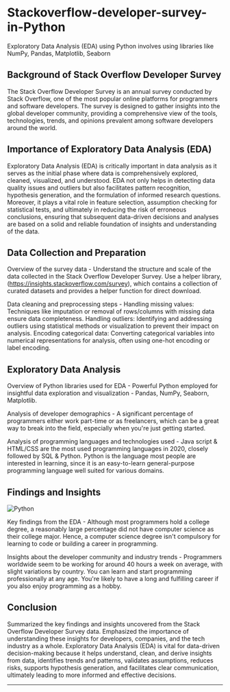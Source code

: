 # Stackoverflow-developer-survey-in-Python

Exploratory Data Analysis (EDA) using Python involves using libraries like NumPy, Pandas, Matplotlib, Seaborn

## Background of Stack Overflow Developer Survey
The Stack Overflow Developer Survey is an annual survey conducted by Stack Overflow, one of the most popular online platforms for programmers and software developers. The survey is designed to gather insights into the global developer community, providing a comprehensive view of the tools, technologies, trends, and opinions prevalent among software developers around the world.


## Importance of Exploratory Data Analysis (EDA)
Exploratory Data Analysis (EDA) is critically important in data analysis as it serves as the initial phase where data is comprehensively explored, cleaned, visualized, and understood. EDA not only helps in detecting data quality issues and outliers but also facilitates pattern recognition, hypothesis generation, and the formulation of informed research questions. Moreover, it plays a vital role in feature selection, assumption checking for statistical tests, and ultimately in reducing the risk of erroneous conclusions, ensuring that subsequent data-driven decisions and analyses are based on a solid and reliable foundation of insights and understanding of the data.





## Data Collection and Preparation
Overview of the survey data - 
Understand the structure and scale of the data collected in the Stack Overflow Developer Survey.
Use a helper library, (https://insights.stackoverflow.com/survey), which contains a collection of curated datasets and provides a helper function for direct download.

Data cleaning and preprocessing steps - 
Handling missing values: Techniques like imputation or removal of rows/columns with missing data ensure data completeness.
Handling outliers: Identifying and addressing outliers using statistical methods or visualization to prevent their impact on analysis.
Encoding categorical data: Converting categorical variables into numerical representations for analysis, often using one-hot encoding or label encoding.


## Exploratory Data Analysis

Overview of Python libraries used for EDA - 
Powerful Python employed for insightful data exploration and visualization - Pandas, NumPy, Seaborn, Matplotlib.

Analysis of developer demographics - 
A significant percentage of programmers either work part-time or as freelancers, which can be a great way to break into the field, especially when you're just getting started.

Analysis of programming languages and technologies used - 
Java script & HTML/CSS are the most used programming languages in 2020, closely followed by SQL & Python.
Python is the language most people are interested in learning, since it is an easy-to-learn general-purpose programming language well suited for various domains.




## Findings and Insights


![Python](https://github.com/darshanns09/Stackoverflow-developer-survey-in-Python/assets/145355404/e6876a95-5fde-4992-9df3-e3d5ab681fda)



Key findings from the EDA - 
Although most programmers hold a college degree, a reasonably large percentage did not have computer science as their college major. Hence, a computer science degree isn't compulsory for learning to code or building a career in programming.

Insights about the developer community and industry trends -
Programmers worldwide seem to be working for around 40 hours a week on average, with slight variations by country.
You can learn and start programming professionally at any age. You're likely to have a long and fulfilling career if you also enjoy programming as a hobby.




## Conclusion

Summarized the key findings and insights uncovered from the Stack Overflow Developer Survey data.
Emphasized the importance of understanding these insights for developers, companies, and the tech industry as a whole.
Exploratory Data Analysis (EDA) is vital for data-driven decision-making because it helps understand, clean, and derive insights from data, identifies trends and patterns, validates assumptions, reduces risks, supports hypothesis generation, and facilitates clear communication, ultimately leading to more informed and effective decisions.











****************************************************************************************************************************************************************************************************************





